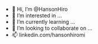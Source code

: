 - 👋 Hi, I’m @HansonHiro
- 👀 I’m interested in ...
- 🌱 I’m currently learning ...
- 💞️ I’m looking to collaborate on ...
- 📫 linkedin.com/hansonhiromi

<!---
HansonHiro/HansonHiro is a ✨ special ✨ repository because its `README.md` (this file) appears on your GitHub profile.
You can click the Preview link to take a look at your changes.
--->

